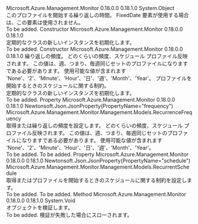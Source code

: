 <Type Name="Recurrence" FullName="Microsoft.Azure.Management.Monitor.Management.Models.Recurrence">
  <TypeSignature Language="C#" Value="public class Recurrence" />
  <TypeSignature Language="ILAsm" Value=".class public auto ansi beforefieldinit Recurrence extends System.Object" />
  <TypeSignature Language="DocId" Value="T:Microsoft.Azure.Management.Monitor.Management.Models.Recurrence" />
  <TypeSignature Language="VB.NET" Value="Public Class Recurrence" />
  <TypeSignature Language="F#" Value="type Recurrence = class" />
  <AssemblyInfo>
    <AssemblyName>Microsoft.Azure.Management.Monitor</AssemblyName>
    <AssemblyVersion>0.18.0.0</AssemblyVersion>
    <AssemblyVersion>0.18.1.0</AssemblyVersion>
  </AssemblyInfo>
  <Base>
    <BaseTypeName>System.Object</BaseTypeName>
  </Base>
  <Interfaces />
  <Docs>
    <summary>
            このプロファイルを開始する繰り返しの時間。 FixedDate 要素が使用する場合は、この要素は使用されません。
            </summary>
    <remarks>To be added.</remarks>
  </Docs>
  <Members>
    <Member MemberName=".ctor">
      <MemberSignature Language="C#" Value="public Recurrence ();" />
      <MemberSignature Language="ILAsm" Value=".method public hidebysig specialname rtspecialname instance void .ctor() cil managed" />
      <MemberSignature Language="DocId" Value="M:Microsoft.Azure.Management.Monitor.Management.Models.Recurrence.#ctor" />
      <MemberSignature Language="VB.NET" Value="Public Sub New ()" />
      <MemberType>Constructor</MemberType>
      <AssemblyInfo>
        <AssemblyName>Microsoft.Azure.Management.Monitor</AssemblyName>
        <AssemblyVersion>0.18.0.0</AssemblyVersion>
        <AssemblyVersion>0.18.1.0</AssemblyVersion>
      </AssemblyInfo>
      <Parameters />
      <Docs>
        <summary>
            定期的なクラスの新しいインスタンスを初期化します。
            </summary>
        <remarks>To be added.</remarks>
      </Docs>
    </Member>
    <Member MemberName=".ctor">
      <MemberSignature Language="C#" Value="public Recurrence (Microsoft.Azure.Management.Monitor.Management.Models.RecurrenceFrequency frequency, Microsoft.Azure.Management.Monitor.Management.Models.RecurrentSchedule schedule);" />
      <MemberSignature Language="ILAsm" Value=".method public hidebysig specialname rtspecialname instance void .ctor(valuetype Microsoft.Azure.Management.Monitor.Management.Models.RecurrenceFrequency frequency, class Microsoft.Azure.Management.Monitor.Management.Models.RecurrentSchedule schedule) cil managed" />
      <MemberSignature Language="DocId" Value="M:Microsoft.Azure.Management.Monitor.Management.Models.Recurrence.#ctor(Microsoft.Azure.Management.Monitor.Management.Models.RecurrenceFrequency,Microsoft.Azure.Management.Monitor.Management.Models.RecurrentSchedule)" />
      <MemberSignature Language="VB.NET" Value="Public Sub New (frequency As RecurrenceFrequency, schedule As RecurrentSchedule)" />
      <MemberSignature Language="F#" Value="new Microsoft.Azure.Management.Monitor.Management.Models.Recurrence : Microsoft.Azure.Management.Monitor.Management.Models.RecurrenceFrequency * Microsoft.Azure.Management.Monitor.Management.Models.RecurrentSchedule -&gt; Microsoft.Azure.Management.Monitor.Management.Models.Recurrence" Usage="new Microsoft.Azure.Management.Monitor.Management.Models.Recurrence (frequency, schedule)" />
      <MemberType>Constructor</MemberType>
      <AssemblyInfo>
        <AssemblyName>Microsoft.Azure.Management.Monitor</AssemblyName>
        <AssemblyVersion>0.18.0.0</AssemblyVersion>
        <AssemblyVersion>0.18.1.0</AssemblyVersion>
      </AssemblyInfo>
      <Parameters>
        <Parameter Name="frequency" Type="Microsoft.Azure.Management.Monitor.Management.Models.RecurrenceFrequency" />
        <Parameter Name="schedule" Type="Microsoft.Azure.Management.Monitor.Management.Models.RecurrentSchedule" />
      </Parameters>
      <Docs>
        <param name="frequency">繰り返しの頻度。 どのくらいの頻度、スケジュール プロファイル反映されます。 この値は、週、つまり、毎週同じセットのプロファイルになりますである必要があります。 使用可能な値が含まれます 'None'、'2'、'Minute'、'Hour'、'日'、'週'、'Month'、'Year'。</param>
        <param name="schedule">プロファイルを開始するときのスケジュールに関する制約。</param>
        <summary>
            定期的なクラスの新しいインスタンスを初期化します。
            </summary>
        <remarks>To be added.</remarks>
      </Docs>
    </Member>
    <Member MemberName="Frequency">
      <MemberSignature Language="C#" Value="public Microsoft.Azure.Management.Monitor.Management.Models.RecurrenceFrequency Frequency { get; set; }" />
      <MemberSignature Language="ILAsm" Value=".property instance valuetype Microsoft.Azure.Management.Monitor.Management.Models.RecurrenceFrequency Frequency" />
      <MemberSignature Language="DocId" Value="P:Microsoft.Azure.Management.Monitor.Management.Models.Recurrence.Frequency" />
      <MemberSignature Language="VB.NET" Value="Public Property Frequency As RecurrenceFrequency" />
      <MemberSignature Language="F#" Value="member this.Frequency : Microsoft.Azure.Management.Monitor.Management.Models.RecurrenceFrequency with get, set" Usage="Microsoft.Azure.Management.Monitor.Management.Models.Recurrence.Frequency" />
      <MemberType>Property</MemberType>
      <AssemblyInfo>
        <AssemblyName>Microsoft.Azure.Management.Monitor</AssemblyName>
        <AssemblyVersion>0.18.0.0</AssemblyVersion>
        <AssemblyVersion>0.18.1.0</AssemblyVersion>
      </AssemblyInfo>
      <Attributes>
        <Attribute>
          <AttributeName>Newtonsoft.Json.JsonProperty(PropertyName="frequency")</AttributeName>
        </Attribute>
      </Attributes>
      <ReturnValue>
        <ReturnType>Microsoft.Azure.Management.Monitor.Management.Models.RecurrenceFrequency</ReturnType>
      </ReturnValue>
      <Docs>
        <summary>
            取得または繰り返しの頻度を設定します。 どのくらいの頻度、スケジュール プロファイル反映されます。 この値は、週、つまり、毎週同じセットのプロファイルになりますである必要があります。 使用可能な値が含まれます 'None'、'2'、'Minute'、'Hour'、'日'、'週'、'Month'、'Year'。
            </summary>
        <value>To be added.</value>
        <remarks>To be added.</remarks>
      </Docs>
    </Member>
    <Member MemberName="Schedule">
      <MemberSignature Language="C#" Value="public Microsoft.Azure.Management.Monitor.Management.Models.RecurrentSchedule Schedule { get; set; }" />
      <MemberSignature Language="ILAsm" Value=".property instance class Microsoft.Azure.Management.Monitor.Management.Models.RecurrentSchedule Schedule" />
      <MemberSignature Language="DocId" Value="P:Microsoft.Azure.Management.Monitor.Management.Models.Recurrence.Schedule" />
      <MemberSignature Language="VB.NET" Value="Public Property Schedule As RecurrentSchedule" />
      <MemberSignature Language="F#" Value="member this.Schedule : Microsoft.Azure.Management.Monitor.Management.Models.RecurrentSchedule with get, set" Usage="Microsoft.Azure.Management.Monitor.Management.Models.Recurrence.Schedule" />
      <MemberType>Property</MemberType>
      <AssemblyInfo>
        <AssemblyName>Microsoft.Azure.Management.Monitor</AssemblyName>
        <AssemblyVersion>0.18.0.0</AssemblyVersion>
        <AssemblyVersion>0.18.1.0</AssemblyVersion>
      </AssemblyInfo>
      <Attributes>
        <Attribute>
          <AttributeName>Newtonsoft.Json.JsonProperty(PropertyName="schedule")</AttributeName>
        </Attribute>
      </Attributes>
      <ReturnValue>
        <ReturnType>Microsoft.Azure.Management.Monitor.Management.Models.RecurrentSchedule</ReturnType>
      </ReturnValue>
      <Docs>
        <summary>
            取得またはプロファイルを開始するときのスケジュールに関する制約を設定します。
            </summary>
        <value>To be added.</value>
        <remarks>To be added.</remarks>
      </Docs>
    </Member>
    <Member MemberName="Validate">
      <MemberSignature Language="C#" Value="public virtual void Validate ();" />
      <MemberSignature Language="ILAsm" Value=".method public hidebysig newslot virtual instance void Validate() cil managed" />
      <MemberSignature Language="DocId" Value="M:Microsoft.Azure.Management.Monitor.Management.Models.Recurrence.Validate" />
      <MemberSignature Language="VB.NET" Value="Public Overridable Sub Validate ()" />
      <MemberSignature Language="F#" Value="abstract member Validate : unit -&gt; unit&#xA;override this.Validate : unit -&gt; unit" Usage="recurrence.Validate " />
      <MemberType>Method</MemberType>
      <AssemblyInfo>
        <AssemblyName>Microsoft.Azure.Management.Monitor</AssemblyName>
        <AssemblyVersion>0.18.0.0</AssemblyVersion>
        <AssemblyVersion>0.18.1.0</AssemblyVersion>
      </AssemblyInfo>
      <ReturnValue>
        <ReturnType>System.Void</ReturnType>
      </ReturnValue>
      <Parameters />
      <Docs>
        <summary>
            オブジェクトを検証します。
            </summary>
        <remarks>To be added.</remarks>
        <exception cref="T:Microsoft.Rest.ValidationException">
            検証が失敗した場合にスローされます。
            </exception>
      </Docs>
    </Member>
  </Members>
</Type>